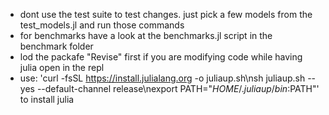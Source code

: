 - dont use the test suite to test changes. just pick a few models from the test_models.jl and run those commands
- for benchmarks have a look at the benchmarks.jl script in the benchmark folder
- lod the packafe "Revise" first if you are modifying code while having julia open in the repl
- use: 'curl -fsSL https://install.julialang.org -o juliaup.sh\nsh juliaup.sh --yes --default-channel release\nexport PATH="$HOME/.juliaup/bin:$PATH"' to install julia